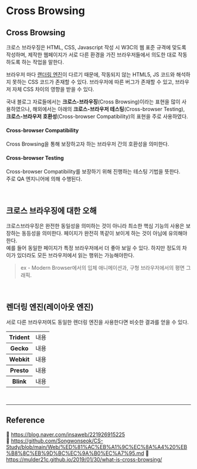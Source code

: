 # Cross Browsing

## Cross Browsing

크로스 브라우징은 HTML, CSS, Javascript 작성 시 W3C의 웹 표준 규격에 맞도록 작성하며, 제작한 웹페이지가 서로 다른 환경을 가진 브라우저들에서 의도한 대로 작동하도록 하는 작업을 말한다.

브라우저 마다 [랜더링 엔진](https://github.com/da-in/tech-interview-study/blob/main/Web/%EB%B8%8C%EB%9D%BC%EC%9A%B0%EC%A0%80%EC%99%80%20%EB%A0%8C%EB%8D%94%EB%A7%81.md)이 다르기 때문에, 작동되지 않는 HTML5, JS 코드와 해석하지 못하는 CSS 코드가 존재할 수 있다. 브라우저에 따른 버그가 존재할 수 있고, 브라우저 자체 CSS 차이의 영향을 받을 수 있다.

국내 블로그 자료들에서는 **크로스-브라우징**(Cross Browsing)이라는 표현을 많이 사용하였으나, 해외에서는 아래의 **크로스-브라우저 테스팅**(Cross-browser Testing), **크로스-브라우저 호환성**(Cross-browser Compatibility)의 표현을 주로 사용하였다.

#### Cross-browser Compatibility

Cross Browsing을 통해 보장하고자 하는 브라우저 간의 호환성을 의미한다.

#### Cross-browser Testing

Cross-browser Compatibility를 보장하기 위해 진행하는 테스팅 기법을 뜻한다.  
주로 QA 엔지니어에 의해 수행된다.

<br/>

## 크로스 브라우징에 대한 오해

크로스브라우징은 완전한 동일성을 의미하는 것이 아니라 최소한 핵심 기능의 사용은 보장하는 동등성을 의미한다. 페이지가 완전히 똑같이 보이게 하는 것이 아님에 유의해야한다.  
예를 들어 동일한 페이지가 특정 브라우저에서 더 좋아 보일 수 있다. 하지만 정도의 차이가 있더라도 모든 브라우저에서 읽는 행위는 가능해야한다.

> ex - Modern Browser에서의 입체 애니메이션과, 구형 브라우저에서의 평면 그래픽.

<br/>

## 렌더링 엔진(레이아웃 엔진)

서로 다른 브라우저여도 동일한 렌더링 엔진을 사용한다면 비슷한 결과를 얻을 수 있다.

<table>
  <tr>
    <th>Trident</th>
    <td>내용</td>
  </tr>
  <tr>
    <th>Gecko</th>
    <td>내용</td>
  </tr>
  <tr>
    <th>Webkit</th>
    <td>내용</td>
  </tr>
  <tr>
    <th>Presto</th>
    <td>내용</td>
  </tr>
  <tr>
    <th>Blink</th>
    <td>내용</td>
  </tr>
</table>

<br/>

---

## Reference

📄 https://blog.naver.com/insaweb/221926915225  
📄 https://github.com/Songwonseok/CS-Study/blob/main/Web/%ED%81%AC%EB%A1%9C%EC%8A%A4%20%EB%B8%8C%EB%9D%BC%EC%9A%B0%EC%A7%95.md
📄 https://mulder21c.github.io/2019/01/30/what-is-cross-browsing/
